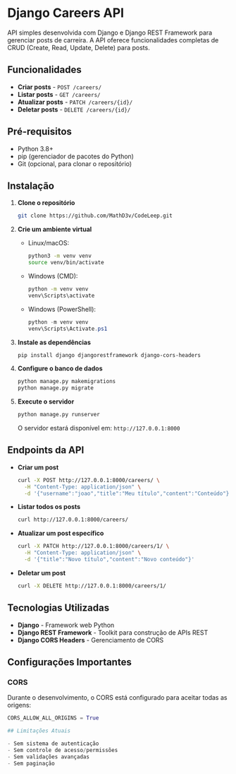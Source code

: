 # Django Careers API

API simples desenvolvida com Django e Django REST Framework para gerenciar posts de carreira. A API oferece funcionalidades completas de CRUD (Create, Read, Update, Delete) para posts.

## Funcionalidades

- **Criar posts** - `POST /careers/`
- **Listar posts** - `GET /careers/`
- **Atualizar posts** - `PATCH /careers/{id}/`
- **Deletar posts** - `DELETE /careers/{id}/`

## Pré-requisitos

- Python 3.8+
- pip (gerenciador de pacotes do Python)
- Git (opcional, para clonar o repositório)

## Instalação

1. **Clone o repositório**
    ```bash
    git clone https://github.com/MathD3v/CodeLeep.git
    ```

2. **Crie um ambiente virtual**

    - Linux/macOS:
      ```bash
      python3 -m venv venv
      source venv/bin/activate
      ```
    - Windows (CMD):
      ```cmd
      python -m venv venv
      venv\Scripts\activate
      ```
    - Windows (PowerShell):
      ```powershell
      python -m venv venv
      venv\Scripts\Activate.ps1
      ```

3. **Instale as dependências**
    ```bash
    pip install django djangorestframework django-cors-headers
    ```

4. **Configure o banco de dados**
    ```bash
    python manage.py makemigrations
    python manage.py migrate
    ```

5. **Execute o servidor**
    ```bash
    python manage.py runserver
    ```
    O servidor estará disponível em: `http://127.0.0.1:8000`

## Endpoints da API

- **Criar um post**
    ```bash
    curl -X POST http://127.0.0.1:8000/careers/ \
      -H "Content-Type: application/json" \
      -d '{"username":"joao","title":"Meu título","content":"Conteúdo"}'
    ```

- **Listar todos os posts**
    ```bash
    curl http://127.0.0.1:8000/careers/
    ```

- **Atualizar um post específico**
    ```bash
    curl -X PATCH http://127.0.0.1:8000/careers/1/ \
      -H "Content-Type: application/json" \
      -d '{"title":"Novo título","content":"Novo conteúdo"}'
    ```

- **Deletar um post**
    ```bash
    curl -X DELETE http://127.0.0.1:8000/careers/1/
    ```

## Tecnologias Utilizadas

- **Django** - Framework web Python  
- **Django REST Framework** - Toolkit para construção de APIs REST  
- **Django CORS Headers** - Gerenciamento de CORS  

## Configurações Importantes

### CORS

Durante o desenvolvimento, o CORS está configurado para aceitar todas as origens:

```python
CORS_ALLOW_ALL_ORIGINS = True

## Limitações Atuais

- Sem sistema de autenticação
- Sem controle de acesso/permissões
- Sem validações avançadas
- Sem paginação
